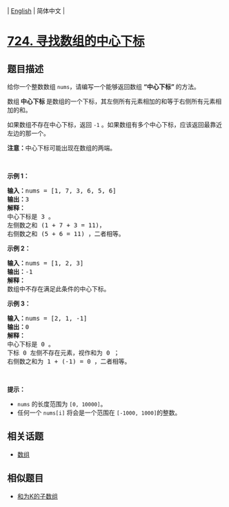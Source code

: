 
| [English](README_EN.md) | 简体中文 |

# [724. 寻找数组的中心下标](https://leetcode-cn.com/problems/find-pivot-index/)

## 题目描述

<p>给你一个整数数组 <code>nums</code>，请编写一个能够返回数组 <strong>“中心下标” </strong>的方法。</p>

<p>数组<strong> 中心下标</strong><strong> </strong>是数组的一个下标，其左侧所有元素相加的和等于右侧所有元素相加的和。</p>

<p>如果数组不存在中心下标，返回 <code>-1</code> 。如果数组有多个中心下标，应该返回最靠近左边的那一个。</p>

<p><strong>注意：</strong>中心下标可能出现在数组的两端。</p>

<p> </p>

<p><strong>示例 1：</strong></p>

<pre>
<strong>输入：</strong>nums = [1, 7, 3, 6, 5, 6]
<strong>输出：</strong>3
<strong>解释：</strong>
中心下标是 3 。
左侧数之和 (1 + 7 + 3 = 11)，
右侧数之和 (5 + 6 = 11) ，二者相等。
</pre>

<p><strong>示例 2：</strong></p>

<pre>
<strong>输入：</strong>nums = [1, 2, 3]
<strong>输出：</strong>-1
<strong>解释：</strong>
数组中不存在满足此条件的中心下标。</pre>

<p><strong>示例 3：</strong></p>

<pre>
<strong>输入：</strong>nums = [2, 1, -1]
<strong>输出：</strong>0
<strong>解释：</strong>
中心下标是 0 。
下标 0 左侧不存在元素，视作和为 0 ；
右侧数之和为 1 + (-1) = 0 ，二者相等。
</pre>

<p> </p>

<p><strong>提示：</strong></p>

<ul>
	<li><code>nums</code> 的长度范围为 <code>[0, 10000]</code>。</li>
	<li>任何一个 <code>nums[i]</code> 将会是一个范围在 <code>[-1000, 1000]</code>的整数。</li>
</ul>


## 相关话题

- [数组](https://leetcode-cn.com/tag/array)

## 相似题目

- [和为K的子数组](../subarray-sum-equals-k/README.md)
